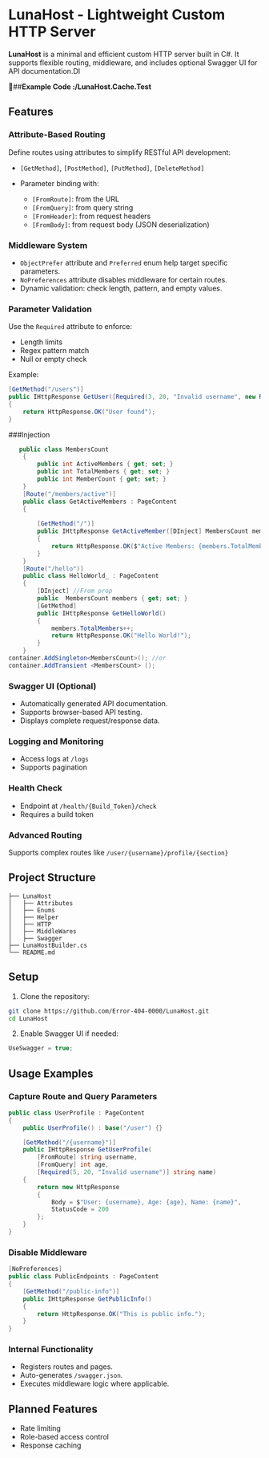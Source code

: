 # LunaHost - Lightweight Custom HTTP Server

**LunaHost** is a minimal and efficient custom HTTP server built in C#. It supports flexible routing, middleware, and includes optional Swagger UI for API documentation.DI


🐸##**Example Code :/LunaHost.Cache.Test**
## Features

### Attribute-Based Routing

Define routes using attributes to simplify RESTful API development:

* `[GetMethod]`, `[PostMethod]`, `[PutMethod]`, `[DeleteMethod]`
* Parameter binding with:

  * `[FromRoute]`: from the URL
  * `[FromQuery]`: from query string
  * `[FromHeader]`: from request headers
  * `[FromBody]`: from request body (JSON deserialization)

### Middleware System

* `ObjectPrefer` attribute and `Preferred` enum help target specific parameters.
* `NoPreferences` attribute disables middleware for certain routes.
* Dynamic validation: check length, pattern, and empty values.

### Parameter Validation

Use the `Required` attribute to enforce:

* Length limits
* Regex pattern match
* Null or empty check

Example:

```csharp
[GetMethod("/users")]
public IHttpResponse GetUser([Required(3, 20, "Invalid username", new Regex("^[a-zA-Z]+$"))] string username)
{
    return HttpResponse.OK("User found");
}
```
###Injection
```csharp
   public class MembersCount
    {
        public int ActiveMembers { get; set; }
        public int TotalMembers { get; set; }
        public int MemberCount { get; set; }
    }
    [Route("/members/active")]
    public class GetActiveMembers : PageContent
    {
      
        [GetMethod("/")]
        public IHttpResponse GetActiveMember([DInject] MembersCount members) //to par
        {
            return HttpResponse.OK($"Active Members: {members.TotalMembers}");
        }
    }
    [Route("/hello")]
    public class HelloWorld_ : PageContent
    {
        [DInject] //From prop
        public  MembersCount members { get; set; }
        [GetMethod]
        public IHttpResponse GetHelloWorld()
        {
            members.TotalMembers++;
            return HttpResponse.OK("Hello World!");
        }
    }
container.AddSingleton<MembersCount>(); //or
container.AddTransient <MembersCount> ();
```

### Swagger UI (Optional)

* Automatically generated API documentation.
* Supports browser-based API testing.
* Displays complete request/response data.

### Logging and Monitoring

* Access logs at `/logs`
* Supports pagination

### Health Check

* Endpoint at `/health/{Build_Token}/check`
* Requires a build token

### Advanced Routing

Supports complex routes like `/user/{username}/profile/{section}`

## Project Structure

```
├── LunaHost
│   ├── Attributes
│   ├── Enums
│   ├── Helper
│   ├── HTTP
│   ├── MiddleWares
│   ├── Swagger
├── LunaHostBuilder.cs
└── README.md
```

## Setup

1. Clone the repository:

```bash
git clone https://github.com/Error-404-0000/LunaHost.git
cd LunaHost
```

2. Enable Swagger UI if needed:

```csharp
UseSwagger = true;
```

## Usage Examples

### Capture Route and Query Parameters

```csharp
public class UserProfile : PageContent
{
    public UserProfile() : base("/user") {}

    [GetMethod("/{username}")]
    public IHttpResponse GetUserProfile(
        [FromRoute] string username,
        [FromQuery] int age,
        [Required(5, 20, "Invalid username")] string name)
    {
        return new HttpResponse
        {
            Body = $"User: {username}, Age: {age}, Name: {name}",
            StatusCode = 200
        };
    }
}
```

### Disable Middleware

```csharp
[NoPreferences]
public class PublicEndpoints : PageContent
{
    [GetMethod("/public-info")]
    public IHttpResponse GetPublicInfo()
    {
        return HttpResponse.OK("This is public info.");
    }
}
```

### Internal Functionality

* Registers routes and pages.
* Auto-generates `/swagger.json`.
* Executes middleware logic where applicable.

## Planned Features

* Rate limiting
* Role-based access control
* Response caching
